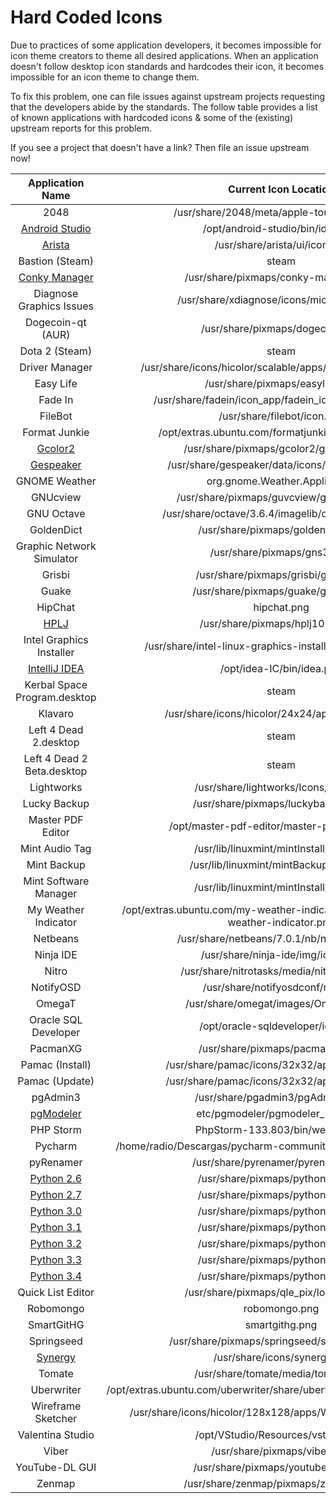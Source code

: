 Hard Coded Icons
================

Due to practices of some application developers, it becomes impossible for icon theme creators to theme all desired applications. When an application doesn't follow desktop icon standards and hardcodes their icon, it becomes impossible for an icon theme to change them.

To fix this problem, one can file issues against upstream projects requesting that the developers abide by the standards. The follow table provides a list of known applications with hardcoded icons & some of the (existing) upstream reports for this problem. 

If you see a project that doesn't have a link? Then file an issue upstream now!

| Application Name | Current Icon Location | Moka Support |
| :---------------: | :---------------: | :---------------: | 
| 2048 | /usr/share/2048/meta/apple-touch-icon.png | ✓ |
| [Android Studio](https://code.google.com/p/android/issues/detail?id=67582) | /opt/android-studio/bin/idea.png | ✓ |
| [Arista](https://github.com/danielgtaylor/arista/issues/164) | /usr/share/arista/ui/icon.svg | ✓ |
| Bastion (Steam) | steam | - |
| [Conky Manager](https://bugs.launchpad.net/conky-manager/+bug/1296810) | /usr/share/pixmaps/conky-manager.png | ✓ |
| Diagnose Graphics Issues | /usr/share/xdiagnose/icons/microscope.svg | ✓ |
| Dogecoin-qt (AUR) | /usr/share/pixmaps/dogecoin.png | - |
| Dota 2 (Steam) | steam | ✓ |
| Driver Manager | /usr/share/icons/hicolor/scalable/apps/driver-manager.svg | ✓ |
| Easy Life | /usr/share/pixmaps/easylife.png | - |
| Fade In | /usr/share/fadein/icon_app/fadein_icon_128x128.png | - |
| FileBot | /usr/share/filebot/icon.svg | ✓ |
| Format Junkie | /opt/extras.ubuntu.com/formatjunkie/pixmap/fjt.png | - |
| [Gcolor2](http://sourceforge.net/p/gcolor2/feature-requests/11/)| /usr/share/pixmaps/gcolor2/gcolor2.xpm | ✓ |
| [Gespeaker](https://github.com/muflone/gespeaker/issues/49) | /usr/share/gespeaker/data/icons/gespeaker.svg | - | 
| GNOME Weather | org.gnome.Weather.Application | ✓ |
| GNUcview | /usr/share/pixmaps/guvcview/guvcview.png | ✓ |
| GNU Octave | /usr/share/octave/3.6.4/imagelib/octave-logo.svg | - |
| GoldenDict | /usr/share/pixmaps/goldendict.png | ✓ |
| Graphic Network Simulator | /usr/share/pixmaps/gns3.xpm | - |
| Grisbi | /usr/share/pixmaps/grisbi/grisbi.svg | - |
| Guake | /usr/share/pixmaps/guake/guake.png | ✓ |
| HipChat | hipchat.png | ✓ |
| [HPLJ](https://bugs.launchpad.net/ubuntu/+source/foo2zjs/+bug/1299552) | /usr/share/pixmaps/hplj1020_icon | ✓ |
| Intel Graphics Installer | /usr/share/intel-linux-graphics-installer/images/logo.png | - |
| [IntelliJ IDEA](http://youtrack.jetbrains.com/issue/IDEA-122364) | /opt/idea-IC/bin/idea.png | ✓ |
| Kerbal Space Program.desktop | steam | - |
| Klavaro | /usr/share/icons/hicolor/24x24/apps/klavaro.png | - |
| Left 4 Dead 2.desktop | steam | - |
| Left 4 Dead 2 Beta.desktop | steam | - |
| Lightworks | /usr/share/lightworks/Icons/App.png | ✓ |
| Lucky Backup | /usr/share/pixmaps/luckybackup.png | - |
| Master PDF Editor | /opt/master-pdf-editor/master-pdf-editor.png | - |
| Mint Audio Tag | /usr/lib/linuxmint/mintInstall/icon.svg | -l |
| Mint Backup | /usr/lib/linuxmint/mintBackup/icon.png | - |
| Mint Software Manager | /usr/lib/linuxmint/mintInstall/icon.svg | ✓ |
| My Weather Indicator | /opt/extras.ubuntu.com/my-weather-indicator/share/pixmaps/my-weather-indicator.png | ✓ |
| Netbeans | /usr/share/netbeans/7.0.1/nb/netbeans.png | ✓ |
| Ninja IDE | /usr/share/ninja-ide/img/icon.png | ✓ |
| Nitro | /usr/share/nitrotasks/media/nitrotasks.png | ✓ |
| NotifyOSD | /usr/share/notifyosdconf/not.png | - |
| OmegaT | /usr/share/omegat/images/OmegaT.xpm | - |
| Oracle SQL Developer | /opt/oracle-sqldeveloper/icon.png | - |
| PacmanXG | /usr/share/pixmaps/pacmanxg.png | - |
| Pamac (Install) | /usr/share/pamac/icons/32x32/apps/pamac.png | ✓ |
| Pamac (Update) | /usr/share/pamac/icons/32x32/apps/pamac.png | ✓ |
| pgAdmin3 | /usr/share/pgadmin3/pgAdmin3.png | ✓ |
| [pgModeler](https://github.com/pgmodeler/pgmodeler/issues/441) | etc/pgmodeler/pgmodeler_logo.png | - |
| PHP Storm | PhpStorm-133.803/bin/webide.png | ✓ |
| Pycharm | /home/radio/Descargas/pycharm-community-3.1.1/bin/pycharm.png | ✓ |
| pyRenamer | /usr/share/pyrenamer/pyrenamer.png | - |
| [Python 2.6](http://bugs.python.org/issue21096) | /usr/share/pixmaps/python2.6.xpm | ✓ |
| [Python 2.7](http://bugs.python.org/issue21096) | /usr/share/pixmaps/python2.7.xpm | ✓ |
| [Python 3.0](http://bugs.python.org/issue21096) | /usr/share/pixmaps/python3.0.xpm | ✓ |
| [Python 3.1](http://bugs.python.org/issue21096) | /usr/share/pixmaps/python3.1.xpm | ✓ |
| [Python 3.2](http://bugs.python.org/issue21096) | /usr/share/pixmaps/python3.2.xpm | ✓ |
| [Python 3.3](http://bugs.python.org/issue21096) | /usr/share/pixmaps/python3.3.xpm | ✓ |
| [Python 3.4](http://bugs.python.org/issue21096) | /usr/share/pixmaps/python3.4.xpm | ✓ |
| Quick List Editor | /usr/share/pixmaps/qle_pix/logoqle2.svg | - |
| Robomongo | robomongo.png | ✓ |
| SmartGitHG | smartgithg.png | - |
| Springseed | /usr/share/pixmaps/springseed/springseed.svg | - |
| [Synergy](http://synergy-foss.org/spit/issues/details/3971/#) | /usr/share/icons/synergy.ico | - |
| Tomate | /usr/share/tomate/media/tomate.png | - |
| Uberwriter | /opt/extras.ubuntu.com/uberwriter/share/uberwriter/media/uberwriter.svg | ✓ |
| Wireframe Sketcher | /usr/share/icons/hicolor/128x128/apps/WireframeSketcher.png | - |
| Valentina Studio | /opt/VStudio/Resources/vstudio.png | - |
| Viber | /usr/share/pixmaps/viber.png | - |
| YouTube-DL GUI | /usr/share/pixmaps/youtube-dlg.png | - |
| Zenmap | /usr/share/zenmap/pixmaps/zenmap.png | - |